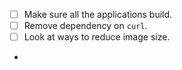 
- [ ] Make sure all the applications build.
- [ ] Remove dependency on `curl`.
- [ ] Look at ways to reduce image size.
- 
